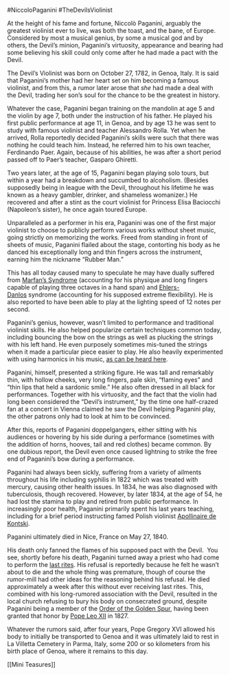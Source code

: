 #NiccoloPaganini #TheDevilsViolinist

At the height of his fame and fortune, Niccolò Paganini, arguably the greatest violinist ever to live, was both the toast, and the bane, of Europe. Considered by most a musical genius, by some a musical god and by others, the Devil’s minion, Paganini’s virtuosity, appearance and bearing had some believing his skill could only come after he had made a pact with the Devil.

The Devil’s Violinist was born on October 27, 1782, in Genoa, Italy. It is said that Paganini’s mother had her heart set on him becoming a famous violinist, and from this, a rumor later arose that _she_ had made a deal with the Devil, trading her son’s soul for the chance to be the greatest in history.

Whatever the case, Paganini began training on the mandolin at age 5 and the violin by age 7, both under the instruction of his father. He played his first public performance at age 11, in Genoa, and by age 13 he was sent to study with famous violinist and teacher Alessandro Rolla. Yet when he arrived, Rolla reportedly decided Paganini’s skills were such that there was nothing he could teach him. Instead, he referred him to his own teacher, Ferdinando Paer. Again, because of his abilities, he was after a short period passed off to Paer’s teacher, Gasparo Ghiretti.

Two years later, at the age of 15, Paganini began playing solo tours, but within a year had a breakdown and succumbed to alcoholism. (Besides supposedly being in league with the Devil, throughout his lifetime he was known as a heavy gambler, drinker, and shameless womanizer.) He recovered and after a stint as the court violinist for Princess Elisa Baciocchi (Napoleon’s sister), he once again toured Europe.

Unparalleled as a performer in his era, Paganini was one of the first major violinist to choose to publicly perform various works without sheet music, going strictly on memorizing the works. Freed from standing in front of sheets of music, Paganini flailed about the stage, contorting his body as he danced his exceptionally long and thin fingers across the instrument, earning him the nickname “Rubber Man.”

This has all today caused many to speculate he may have dually suffered from [Marfan’s Syndrome](http://en.wikipedia.org/wiki/Marfan_syndrome) (accounting for his physique and long fingers capable of playing three octaves in a hand span) and [Ehlers-Danlos](http://en.wikipedia.org/wiki/Ehlers%E2%80%93Danlos_syndrome) syndrome (accounting for his supposed extreme flexibility). He is also reported to have been able to play at the lighting speed of 12 notes per second.

Paganini’s genius, however, wasn’t limited to performance and traditional violinist skills. He also helped popularize certain techniques common today, including bouncing the bow on the strings as well as plucking the strings with his left hand. He even purposely sometimes mis-tuned the strings when it made a particular piece easier to play. He also heavily experimented with using harmonics in his music, [as can be heard here](https://www.youtube.com/watch?v=yJtHpX_iJqU).

Paganini, himself, presented a striking figure. He was tall and remarkably thin, with hollow cheeks, very long fingers, pale skin, “flaming eyes” and “thin lips that held a sardonic smile.” He also often dressed in all black for performances. Together with his virtuosity, and the fact that the violin had long been considered the “Devil’s instrument,” by the time one half-crazed fan at a concert in Vienna claimed he saw the Devil helping Paganini play, the other patrons only had to look at him to be convinced.

After this, reports of Paganini doppelgangers, either sitting with his audiences or hovering by his side during a performance (sometimes with the addition of horns, hooves, tail and red clothes) became common. By one dubious report, the Devil even once caused lightning to strike the free end of Paganini’s bow during a performance.

Paganini had always been sickly, suffering from a variety of ailments throughout his life including syphilis in 1822 which was treated with mercury, causing other health issues. In 1834, he was also diagnosed with tuberculosis, though recovered. However, by later 1834, at the age of 54, he had lost the stamina to play and retired from public performance. In increasingly poor health, Paganini primarily spent his last years teaching, including for a brief period instructing famed Polish violinist [Apollinaire de Kontski](http://en.wikipedia.org/wiki/Apollinaire_de_Kontski).

Paganini ultimately died in Nice, France on May 27, 1840.

His death only fanned the flames of his supposed pact with the Devil.  You see, shortly before his death, Paganini turned away a priest who had come to perform the [last rites](http://en.wikipedia.org/wiki/Last_rites). His refusal is reportedly because he felt he wasn’t about to die and the whole thing was premature, though of course the rumor-mill had other ideas for the reasoning behind his refusal. He died approximately a week after this without ever receiving last rites. This, combined with his long-rumored association with the Devil, resulted in the local church refusing to bury his body on consecrated ground, despite Paganini being a member of the [Order of the Golden Spur](http://en.wikipedia.org/wiki/Order_of_the_Golden_Spur), having been granted that honor by [Pope Leo XII](http://en.wikipedia.org/wiki/Pope_Leo_XII) in 1827.

Whatever the rumors said, after four years, Pope Gregory XVI allowed his body to initially be transported to Genoa and it was ultimately laid to rest in La Villetta Cemetery in Parma, Italy, some 200 or so kilometers from his birth place of Genoa, where it remains to this day.


[[Mini Teasures]]